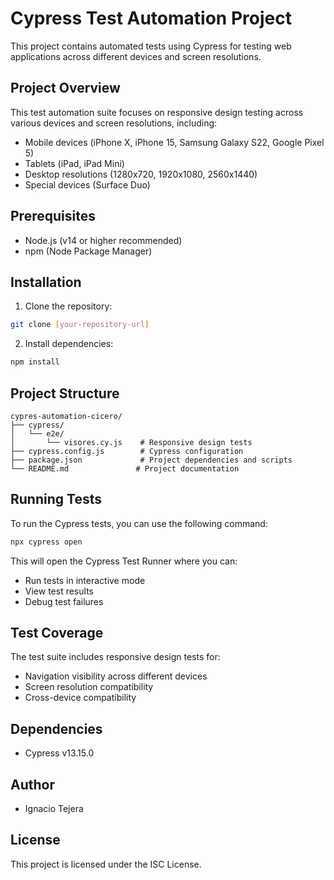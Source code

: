 # Cypress Test Automation Project

This project contains automated tests using Cypress for testing web applications across different devices and screen resolutions.

## Project Overview

This test automation suite focuses on responsive design testing across various devices and screen resolutions, including:
- Mobile devices (iPhone X, iPhone 15, Samsung Galaxy S22, Google Pixel 5)
- Tablets (iPad, iPad Mini)
- Desktop resolutions (1280x720, 1920x1080, 2560x1440)
- Special devices (Surface Duo)

## Prerequisites

- Node.js (v14 or higher recommended)
- npm (Node Package Manager)

## Installation

1. Clone the repository:
```bash
git clone [your-repository-url]
```

2. Install dependencies:
```bash
npm install
```

## Project Structure

```
cypres-automation-cicero/
├── cypress/
│   └── e2e/
│       └── visores.cy.js    # Responsive design tests
├── cypress.config.js        # Cypress configuration
├── package.json             # Project dependencies and scripts
└── README.md               # Project documentation
```

## Running Tests

To run the Cypress tests, you can use the following command:

```bash
npx cypress open
```

This will open the Cypress Test Runner where you can:
- Run tests in interactive mode
- View test results
- Debug test failures

## Test Coverage

The test suite includes responsive design tests for:
- Navigation visibility across different devices
- Screen resolution compatibility
- Cross-device compatibility

## Dependencies

- Cypress v13.15.0

## Author

- Ignacio Tejera

## License

This project is licensed under the ISC License. 